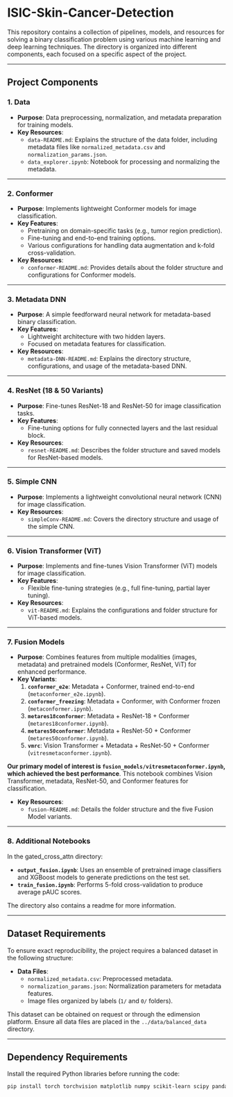 # ISIC-Skin-Cancer-Detection

This repository contains a collection of pipelines, models, and resources for solving a binary classification problem using various machine learning and deep learning techniques. The directory is organized into different components, each focused on a specific aspect of the project.

---

## Project Components

### **1. Data**

- **Purpose**: Data preprocessing, normalization, and metadata preparation for training models.
- **Key Resources**:
  - `data-README.md`: Explains the structure of the data folder, including metadata files like `normalized_metadata.csv` and `normalization_params.json`.
  - `data_explorer.ipynb`: Notebook for processing and normalizing the metadata.

---

### **2. Conformer**

- **Purpose**: Implements lightweight Conformer models for image classification.
- **Key Features**:
  - Pretraining on domain-specific tasks (e.g., tumor region prediction).
  - Fine-tuning and end-to-end training options.
  - Various configurations for handling data augmentation and k-fold cross-validation.
- **Key Resources**:
  - `conformer-README.md`: Provides details about the folder structure and configurations for Conformer models.

---

### **3. Metadata DNN**

- **Purpose**: A simple feedforward neural network for metadata-based binary classification.
- **Key Features**:
  - Lightweight architecture with two hidden layers.
  - Focused on metadata features for classification.
- **Key Resources**:
  - `metadata-DNN-README.md`: Explains the directory structure, configurations, and usage of the metadata-based DNN.

---

### **4. ResNet (18 & 50 Variants)**

- **Purpose**: Fine-tunes ResNet-18 and ResNet-50 for image classification tasks.
- **Key Features**:
  - Fine-tuning options for fully connected layers and the last residual block.
- **Key Resources**:
  - `resnet-README.md`: Describes the folder structure and saved models for ResNet-based models.

---

### **5. Simple CNN**

- **Purpose**: Implements a lightweight convolutional neural network (CNN) for image classification.
- **Key Resources**:
  - `simpleConv-README.md`: Covers the directory structure and usage of the simple CNN.

---

### **6. Vision Transformer (ViT)**

- **Purpose**: Implements and fine-tunes Vision Transformer (ViT) models for image classification.
- **Key Features**:
  - Flexible fine-tuning strategies (e.g., full fine-tuning, partial layer tuning).
- **Key Resources**:
  - `vit-README.md`: Explains the configurations and folder structure for ViT-based models.

---

### **7. Fusion Models**

- **Purpose**: Combines features from multiple modalities (images, metadata) and pretrained models (Conformer, ResNet, ViT) for enhanced performance.
- **Key Variants**:
  1. **`conformer_e2e`**: Metadata + Conformer, trained end-to-end (`metaconformer_e2e.ipynb`).
  2. **`conformer_freezing`**: Metadata + Conformer, with Conformer frozen (`metaconformer.ipynb`).
  3. **`metares18conformer`**: Metadata + ResNet-18 + Conformer (`metares18conformer.ipynb`).
  4. **`metares50conformer`**: Metadata + ResNet-50 + Conformer (`metares50conformer.ipynb`).
  5. **`vmrc`**: Vision Transformer + Metadata + ResNet-50 + Conformer (`vitresmetaconformer.ipynb`).

**Our primary model of interest is `fusion_models/vitresmetaconformer.ipynb`, which achieved the best performance**. This notebook combines Vision Transformer, metadata, ResNet-50, and Conformer features for classification.

- **Key Resources**:
  - `fusion-README.md`: Details the folder structure and the five Fusion Model variants.

---

### **8. Additional Notebooks**

In the gated_cross_attn directory:
- **`output_fusion.ipynb`**: Uses an ensemble of pretrained image classifiers and XGBoost models to generate predictions on the test set.
- **`train_fusion.ipynb`**: Performs 5-fold cross-validation to produce average pAUC scores.

The directory also contains a readme for more information.

---

## Dataset Requirements

To ensure exact reproducibility, the project requires a balanced dataset in the following structure:

- **Data Files**:
  - `normalized_metadata.csv`: Preprocessed metadata.
  - `normalization_params.json`: Normalization parameters for metadata features.
  - Image files organized by labels (`1/` and `0/` folders).

This dataset can be obtained on request or through the edimension platform. Ensure all data files are placed in the `../data/balanced_data` directory.

---

## Dependency Requirements

Install the required Python libraries before running the code:

```bash
pip install torch torchvision matplotlib numpy scikit-learn scipy pandas timm
